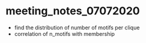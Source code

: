 # meeting_notes_07072020

- find the distribution of number of motifs per clique 
- correlation of n_motifs with membership 
